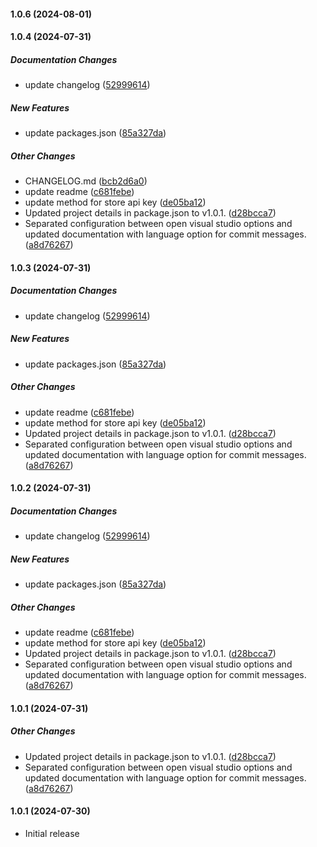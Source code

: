 #### 1.0.6 (2024-08-01)

#### 1.0.4 (2024-07-31)

##### Documentation Changes

*  update changelog ([52999614](https://github.com/FrancoStino/commitgroq/commit/52999614a1b7563018a5d716ceab2870188eeb77))

##### New Features

*  update packages.json ([85a327da](https://github.com/FrancoStino/commitgroq/commit/85a327da700a98e3597d07dd0c2fa5eea54eb731))

##### Other Changes

*    CHANGELOG.md ([bcb2d6a0](https://github.com/FrancoStino/commitgroq/commit/bcb2d6a0637fb7cf9a917559f0078fd730589cd6))
*  update readme ([c681febe](https://github.com/FrancoStino/commitgroq/commit/c681febe799c0c24cc0e6c9858b37b2a6ab04741))
*  update method for store api key ([de05ba12](https://github.com/FrancoStino/commitgroq/commit/de05ba129c1f7e4345a039ef4bce57387a53da1e))
*  Updated project details in package.json to v1.0.1. ([d28bcca7](https://github.com/FrancoStino/commitgroq/commit/d28bcca76a21d944e15f1488176ecb5739a74d36))
*  Separated configuration between open visual studio options and updated documentation with language option for commit messages. ([a8d76267](https://github.com/FrancoStino/commitgroq/commit/a8d76267910a29601697d32bbd75ae64abf729b3))

#### 1.0.3 (2024-07-31)

##### Documentation Changes

*  update changelog ([52999614](https://github.com/FrancoStino/commitgroq/commit/52999614a1b7563018a5d716ceab2870188eeb77))

##### New Features

*  update packages.json ([85a327da](https://github.com/FrancoStino/commitgroq/commit/85a327da700a98e3597d07dd0c2fa5eea54eb731))

##### Other Changes

*  update readme ([c681febe](https://github.com/FrancoStino/commitgroq/commit/c681febe799c0c24cc0e6c9858b37b2a6ab04741))
*  update method for store api key ([de05ba12](https://github.com/FrancoStino/commitgroq/commit/de05ba129c1f7e4345a039ef4bce57387a53da1e))
*  Updated project details in package.json to v1.0.1. ([d28bcca7](https://github.com/FrancoStino/commitgroq/commit/d28bcca76a21d944e15f1488176ecb5739a74d36))
*  Separated configuration between open visual studio options and updated documentation with language option for commit messages. ([a8d76267](https://github.com/FrancoStino/commitgroq/commit/a8d76267910a29601697d32bbd75ae64abf729b3))

#### 1.0.2 (2024-07-31)

##### Documentation Changes

*  update changelog ([52999614](https://github.com/FrancoStino/commitgroq/commit/52999614a1b7563018a5d716ceab2870188eeb77))

##### New Features

*  update packages.json ([85a327da](https://github.com/FrancoStino/commitgroq/commit/85a327da700a98e3597d07dd0c2fa5eea54eb731))

##### Other Changes

*  update readme ([c681febe](https://github.com/FrancoStino/commitgroq/commit/c681febe799c0c24cc0e6c9858b37b2a6ab04741))
*  update method for store api key ([de05ba12](https://github.com/FrancoStino/commitgroq/commit/de05ba129c1f7e4345a039ef4bce57387a53da1e))
*  Updated project details in package.json to v1.0.1. ([d28bcca7](https://github.com/FrancoStino/commitgroq/commit/d28bcca76a21d944e15f1488176ecb5739a74d36))
*  Separated configuration between open visual studio options and updated documentation with language option for commit messages. ([a8d76267](https://github.com/FrancoStino/commitgroq/commit/a8d76267910a29601697d32bbd75ae64abf729b3))

#### 1.0.1 (2024-07-31)

##### Other Changes

- Updated project details in package.json to v1.0.1. ([d28bcca7](https://github.com/FrancoStino/commitgroq/commit/d28bcca76a21d944e15f1488176ecb5739a74d36))
- Separated configuration between open visual studio options and updated documentation with language option for commit messages. ([a8d76267](https://github.com/FrancoStino/commitgroq/commit/a8d76267910a29601697d32bbd75ae64abf729b3))

#### 1.0.1 (2024-07-30)

- Initial release
